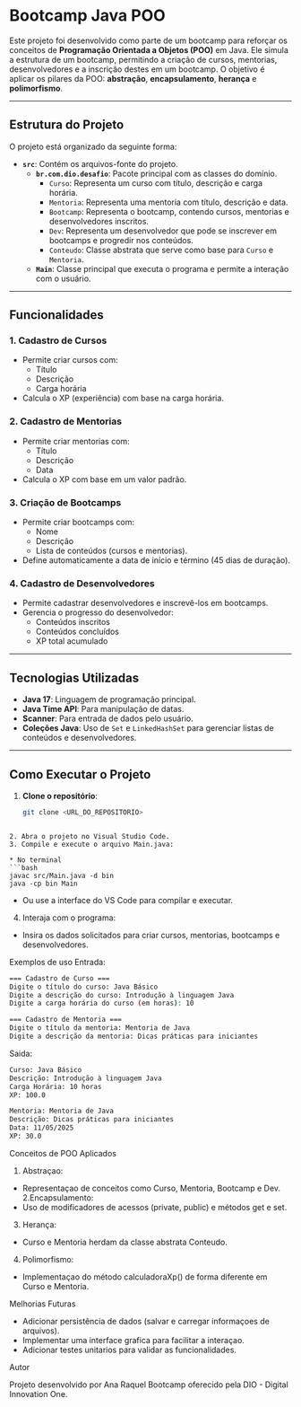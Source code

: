 # Bootcamp Java POO

Este projeto foi desenvolvido como parte de um bootcamp para reforçar os conceitos de **Programação Orientada a Objetos (POO)** em Java. Ele simula a estrutura de um bootcamp, permitindo a criação de cursos, mentorias, desenvolvedores e a inscrição destes em um bootcamp. O objetivo é aplicar os pilares da POO: **abstração**, **encapsulamento**, **herança** e **polimorfismo**.

---

## Estrutura do Projeto

O projeto está organizado da seguinte forma:

- **`src`**: Contém os arquivos-fonte do projeto.
  - **`br.com.dio.desafio`**: Pacote principal com as classes do domínio.
    - `Curso`: Representa um curso com título, descrição e carga horária.
    - `Mentoria`: Representa uma mentoria com título, descrição e data.
    - `Bootcamp`: Representa o bootcamp, contendo cursos, mentorias e desenvolvedores inscritos.
    - `Dev`: Representa um desenvolvedor que pode se inscrever em bootcamps e progredir nos conteúdos.
    - `Conteudo`: Classe abstrata que serve como base para `Curso` e `Mentoria`.
  - **`Main`**: Classe principal que executa o programa e permite a interação com o usuário.

---

## Funcionalidades

### 1. **Cadastro de Cursos**
- Permite criar cursos com:
  - Título
  - Descrição
  - Carga horária
- Calcula o XP (experiência) com base na carga horária.

### 2. **Cadastro de Mentorias**
- Permite criar mentorias com:
  - Título
  - Descrição
  - Data
- Calcula o XP com base em um valor padrão.

### 3. **Criação de Bootcamps**
- Permite criar bootcamps com:
  - Nome
  - Descrição
  - Lista de conteúdos (cursos e mentorias).
- Define automaticamente a data de início e término (45 dias de duração).

### 4. **Cadastro de Desenvolvedores**
- Permite cadastrar desenvolvedores e inscrevê-los em bootcamps.
- Gerencia o progresso do desenvolvedor:
  - Conteúdos inscritos
  - Conteúdos concluídos
  - XP total acumulado

---

## Tecnologias Utilizadas

- **Java 17**: Linguagem de programação principal.
- **Java Time API**: Para manipulação de datas.
- **Scanner**: Para entrada de dados pelo usuário.
- **Coleções Java**: Uso de `Set` e `LinkedHashSet` para gerenciar listas de conteúdos e desenvolvedores.

---

## Como Executar o Projeto

1. **Clone o repositório**:
   ```bash
   git clone <URL_DO_REPOSITORIO>
```

2. Abra o projeto no Visual Studio Code.
3. Compile e execute o arquivo Main.java:

* No terminal
```bash
javac src/Main.java -d bin
java -cp bin Main
```

* Ou use a interface do VS Code para compilar e executar.
4. Interaja com o programa:
* Insira os dados solicitados para criar cursos, mentorias, bootcamps e desenvolvedores.

Exemplos de uso
Entrada:
```bash
=== Cadastro de Curso ===
Digite o título do curso: Java Básico
Digite a descrição do curso: Introdução à linguagem Java
Digite a carga horária do curso (em horas): 10

=== Cadastro de Mentoria ===
Digite o título da mentoria: Mentoria de Java
Digite a descrição da mentoria: Dicas práticas para iniciantes
```
Saida:
```bash
Curso: Java Básico
Descrição: Introdução à linguagem Java
Carga Horária: 10 horas
XP: 100.0

Mentoria: Mentoria de Java
Descrição: Dicas práticas para iniciantes
Data: 11/05/2025
XP: 30.0
```

Conceitos de POO Aplicados
1. Abstraçao:
* Representaçao de conceitos como Curso, Mentoria, Bootcamp e Dev.
2.Encapsulamento:
* Uso de modificadores de acessos (private, public) e métodos get e set.
3. Herança:
* Curso e Mentoria herdam da classe abstrata Conteudo.
4. Polimorfismo:
* Implementaçao do método calculadoraXp() de forma diferente em Curso e Mentoria.

Melhorias Futuras

* Adicionar persistência de dados (salvar e carregar informaçoes de arquivos).
* Implementar uma interface grafica para facilitar a interaçao.
* Adicionar testes unitarios para validar as funcionalidades.

Autor 

Projeto desenvolvido por Ana Raquel 
Bootcamp oferecido pela DIO - Digital Innovation One.
